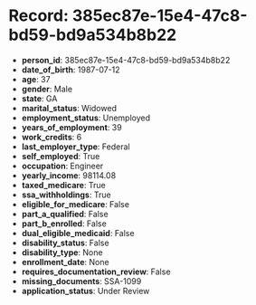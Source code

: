 # Record: 385ec87e-15e4-47c8-bd59-bd9a534b8b22

- **person_id**: 385ec87e-15e4-47c8-bd59-bd9a534b8b22
- **date_of_birth**: 1987-07-12
- **age**: 37
- **gender**: Male
- **state**: GA
- **marital_status**: Widowed
- **employment_status**: Unemployed
- **years_of_employment**: 39
- **work_credits**: 6
- **last_employer_type**: Federal
- **self_employed**: True
- **occupation**: Engineer
- **yearly_income**: 98114.08
- **taxed_medicare**: True
- **ssa_withholdings**: True
- **eligible_for_medicare**: False
- **part_a_qualified**: False
- **part_b_enrolled**: False
- **dual_eligible_medicaid**: False
- **disability_status**: False
- **disability_type**: None
- **enrollment_date**: None
- **requires_documentation_review**: False
- **missing_documents**: SSA-1099
- **application_status**: Under Review